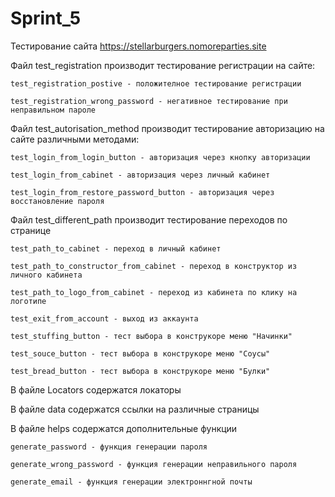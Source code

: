 # Sprint_5
Тестирование сайта https://stellarburgers.nomoreparties.site

Файл test_registration производит тестирование регистрации на сайте:

	test_registration_postive - положителное тестирование регистрации
	
	test_registration_wrong_password - негативное тестирование при неправильном пароле
	
		
Файл test_autorisation_method производит тестирование авторизацию на сайте различными методами:	

	test_login_from_login_button - авторизация через кнопку авторизации
	
	test_login_from_cabinet - авторизация через личный кабинет
	
	test_login_from_restore_password_button - авторизация через восстановление пароля
	
Файл test_different_path производит тестирование переходов по странице

	test_path_to_cabinet - переход в личный кабинет
	
	test_path_to_constructor_from_cabinet - переход в конструктор из личного кабинета
	
	test_path_to_logo_from_cabinet - переход из кабинета по клику на логотипе
	
	test_exit_from_account - выход из аккаунта
	
	test_stuffing_button - тест выбора в конструкоре меню "Начинки"
	
	test_souce_button - тест выбора в конструкоре меню "Соусы"
	
	test_bread_button - тест выбора в конструкоре меню "Булки"

В файле Locators содержатся локаторы

В файле data содержатся ссылки на различные страницы

В файле helps содержатся дополнительные функции

	generate_password - функция генерации пароля
	
	generate_wrong_password - функция генерации неправильного пароля
	
	generate_email - функция генерации электроннгной почты		
	